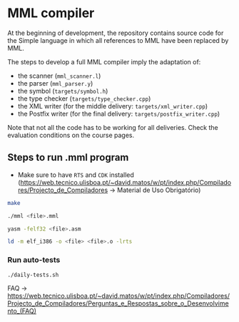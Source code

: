 # MML compiler

At the beginning of development, the repository contains source code for the Simple language in which all references to MML have been replaced by MML.

The steps to develop a full MML compiler imply the adaptation of:
* the scanner (`mml_scanner.l`)
* the parser (`mml_parser.y`)
* the symbol (`targets/symbol.h`)
* the type checker (`targets/type_checker.cpp`)
* the XML writer (for the middle delivery: `targets/xml_writer.cpp`)
* the Postfix writer (for the final delivery: `targets/postfix_writer.cpp`)

Note that not all the code has to be working for all deliveries. Check the evaluation conditions on the course pages.

## Steps to run .mml program
- Make sure to have `RTS` and `CDK` installed (https://web.tecnico.ulisboa.pt/~david.matos/w/pt/index.php/Compiladores/Projecto_de_Compiladores -> Material de Uso Obrigatório)
```bash
make
```
```bash
./mml <file>.mml
```
```bash
yasm -felf32 <file>.asm
```
```bash
ld -m elf_i386 -o <file> <file>.o -lrts
```
### Run auto-tests
```bash
./daily-tests.sh
```
FAQ -> https://web.tecnico.ulisboa.pt/~david.matos/w/pt/index.php/Compiladores/Projecto_de_Compiladores/Perguntas_e_Respostas_sobre_o_Desenvolvimento_(FAQ)

